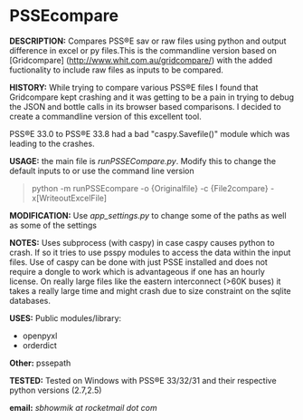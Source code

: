 # PSSEcompare
<b>DESCRIPTION:</b>
Compares PSS®E sav or raw files using python and output difference in excel or py files.This is the commandline version 
based on [Gridcompare] (http://www.whit.com.au/gridcompare/) with the added fuctionality to include raw files as inputs to be compared.

<b>HISTORY:</b> 
While trying to compare various PSS®E files I found that Gridcompare kept crashing and it was getting to be a pain
in trying to debug the JSON and bottle calls in its browser based comparisons. I decided to create a commandline version of this excellent tool.

PSS®E 33.0 to PSS®E 33.8 had a bad "caspy.Savefile()" module which was leading to the crashes.

<b>USAGE:</b>
the main file is <i> runPSSECompare.py</i>. Modify this to change the default inputs to or use the command line version
> python -m runPSSEcompare -o {Originalfile} -c {File2compare} -x[WriteoutExcelFile]

<b>MODIFICATION:</b>
Use *app_settings.py* to change some of the paths as well as some of the settings

<b>NOTES:</b>
Uses subprocess (with caspy) in case caspy causes python to crash. If so it tries to use psspy modules
to access the data within the input files. Use of caspy can be done with just PSSE installed and does not 
require a dongle to work which is advantageous if one has an hourly license.
On really large files like the eastern interconnect (>60K buses) it takes a really large time and might crash due to size constraint on the sqlite databases.

<b>USES:</b> 
Public modules/library:
* openpyxl
* orderdict

<b>Other:</b>
pssepath


<b>TESTED:</b>
Tested on Windows with PSS®E 33/32/31 and their respective python versions (2.7,2.5)

__email:__ *sbhowmik at rocketmail dot com*
